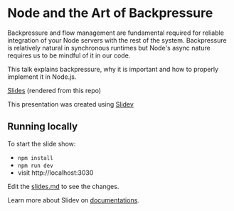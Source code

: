 # Node and the Art of Backpressure

Backpressure and flow management are fundamental required for reliable integration of your Node servers with the rest of the system. Backpressure is relatively natural in synchronous runtimes but Node's async nature requires us to be mindful of it in our code.

This talk explains backpressure, why it is important and how to properly implement it in Node.js.

[Slides](https://nukemberg.github.io/node-and-the-art-of-backpressure/) (rendered from this repo)


This presentation was created using [Slidev](https://sli.dev/)

## Running locally
To start the slide show:

- `npm install`
- `npm run dev`
- visit http://localhost:3030

Edit the [slides.md](./slides.md) to see the changes.

Learn more about Slidev on [documentations](https://sli.dev/).
